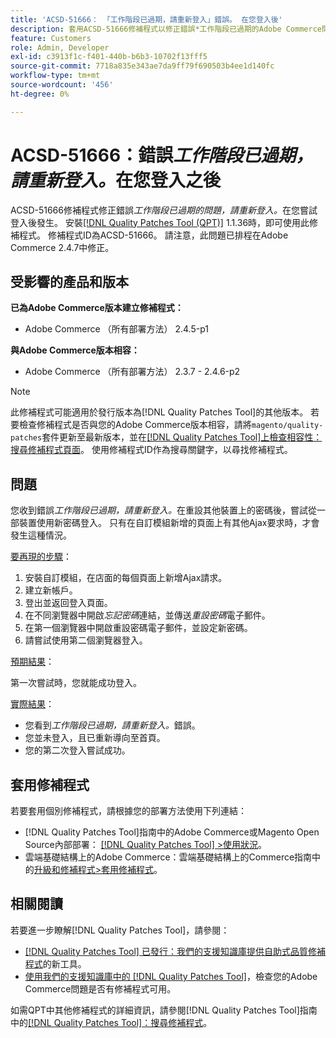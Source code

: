 ```yaml
---
title: 'ACSD-51666： 「工作階段已過期，請重新登入」錯誤。 在您登入後'
description: 套用ACSD-51666修補程式以修正錯誤*工作階段已過期的Adobe Commerce問題，請重新登入。*會在您嘗試登入後發生。
feature: Customers
role: Admin, Developer
exl-id: c3913f1c-f401-440b-b6b3-10702f13fff5
source-git-commit: 7718a835e343ae7da9ff79f690503b4ee1d140fc
workflow-type: tm+mt
source-wordcount: '456'
ht-degree: 0%

---
```


# ACSD-51666：錯誤&#x200B;*工作階段已過期，請重新登入。*&#x200B;在您登入之後

ACSD-51666修補程式修正錯誤&#x200B;*工作階段已過期的問題，請重新登入。*&#x200B;在您嘗試登入後發生。 安裝[[!DNL Quality Patches Tool (QPT)]](/help/announcements/adobe-commerce-announcements/magento-quality-patches-released-new-tool-to-self-serve-quality-patches.md) 1.1.36時，即可使用此修補程式。 修補程式ID為ACSD-51666。 請注意，此問題已排程在Adobe Commerce 2.4.7中修正。

## 受影響的產品和版本

**已為Adobe Commerce版本建立修補程式：**

* Adobe Commerce （所有部署方法） 2.4.5-p1

**與Adobe Commerce版本相容：**

* Adobe Commerce （所有部署方法） 2.3.7 - 2.4.6-p2

>[!NOTE]
>
>此修補程式可能適用於發行版本為[!DNL Quality Patches Tool]的其他版本。 若要檢查修補程式是否與您的Adobe Commerce版本相容，請將`magento/quality-patches`套件更新至最新版本，並在[[!DNL Quality Patches Tool]上檢查相容性：搜尋修補程式頁面](https://experienceleague.adobe.com/tools/commerce-quality-patches/index.html)。 使用修補程式ID作為搜尋關鍵字，以尋找修補程式。

## 問題

您收到錯誤&#x200B;*工作階段已過期，請重新登入。*&#x200B;在重設其他裝置上的密碼後，嘗試從一部裝置使用新密碼登入。 只有在自訂模組新增的頁面上有其他Ajax要求時，才會發生這種情況。

<u>要再現的步驟</u>：

1. 安裝自訂模組，在店面的每個頁面上新增Ajax請求。
1. 建立新帳戶。
1. 登出並返回登入頁面。
1. 在不同瀏覽器中開啟&#x200B;*忘記密碼*&#x200B;連結，並傳送&#x200B;*重設密碼*&#x200B;電子郵件。
1. 在第一個瀏覽器中開啟重設密碼電子郵件，並設定新密碼。
1. 請嘗試使用第二個瀏覽器登入。

<u>預期結果</u>：

第一次嘗試時，您就能成功登入。

<u>實際結果</u>：

* 您看到&#x200B;*工作階段已過期，請重新登入。*&#x200B;錯誤。
* 您並未登入，且已重新導向至首頁。
* 您的第二次登入嘗試成功。

## 套用修補程式

若要套用個別修補程式，請根據您的部署方法使用下列連結：

* [!DNL Quality Patches Tool]指南中的Adobe Commerce或Magento Open Source內部部署： [[!DNL Quality Patches Tool] >使用狀況](https://experienceleague.adobe.com/docs/commerce-operations/tools/quality-patches-tool/usage.html)。
* 雲端基礎結構上的Adobe Commerce：雲端基礎結構上的Commerce指南中的[升級和修補程式>套用修補程式](https://experienceleague.adobe.com/docs/commerce-cloud-service/user-guide/develop/upgrade/apply-patches.html)。

## 相關閱讀

若要進一步瞭解[!DNL Quality Patches Tool]，請參閱：

* [[!DNL Quality Patches Tool] 已發行：我們的支援知識庫提供自助式品質修補程式](/help/announcements/adobe-commerce-announcements/magento-quality-patches-released-new-tool-to-self-serve-quality-patches.md)的新工具。
* [使用我們的支援知識庫中的 [!DNL Quality Patches Tool]](/help/support-tools/patches-available-in-qpt-tool/check-patch-for-magento-issue-with-magento-quality-patches.md)，檢查您的Adobe Commerce問題是否有修補程式可用。

如需QPT中其他修補程式的詳細資訊，請參閱[!DNL Quality Patches Tool]指南中的[[!DNL Quality Patches Tool]：搜尋修補程式](https://experienceleague.adobe.com/tools/commerce-quality-patches/index.html)。
